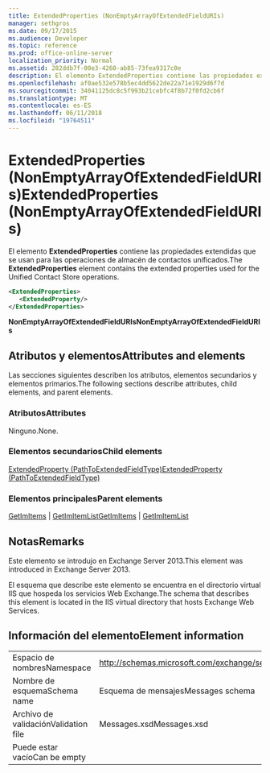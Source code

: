 ```yaml
---
title: ExtendedProperties (NonEmptyArrayOfExtendedFieldURIs)
manager: sethgros
ms.date: 09/17/2015
ms.audience: Developer
ms.topic: reference
ms.prod: office-online-server
localization_priority: Normal
ms.assetid: 282ddb7f-00e3-4260-ab85-73fea9317c0e
description: El elemento ExtendedProperties contiene las propiedades extendidas que se usan para las operaciones de almacén de contactos unificados.
ms.openlocfilehash: af0ae532e578b5ec4dd5622de22a71e1929d6f7d
ms.sourcegitcommit: 34041125dc8c5f993b21cebfc4f8b72f0fd2cb6f
ms.translationtype: MT
ms.contentlocale: es-ES
ms.lasthandoff: 06/11/2018
ms.locfileid: "19764511"
---
```

# <a name="extendedproperties-nonemptyarrayofextendedfielduris"></a><span data-ttu-id="9b40a-103">ExtendedProperties (NonEmptyArrayOfExtendedFieldURIs)</span><span class="sxs-lookup"><span data-stu-id="9b40a-103">ExtendedProperties (NonEmptyArrayOfExtendedFieldURIs)</span></span>

<span data-ttu-id="9b40a-104">El elemento **ExtendedProperties** contiene las propiedades extendidas que se usan para las operaciones de almacén de contactos unificados.</span><span class="sxs-lookup"><span data-stu-id="9b40a-104">The **ExtendedProperties** element contains the extended properties used for the Unified Contact Store operations.</span></span> 
  
```XML
<ExtendedProperties>
   <ExtendedProperty/>
</ExtendedProperties>
```

 <span data-ttu-id="9b40a-105">**NonEmptyArrayOfExtendedFieldURIs**</span><span class="sxs-lookup"><span data-stu-id="9b40a-105">**NonEmptyArrayOfExtendedFieldURIs**</span></span>
## <a name="attributes-and-elements"></a><span data-ttu-id="9b40a-106">Atributos y elementos</span><span class="sxs-lookup"><span data-stu-id="9b40a-106">Attributes and elements</span></span>

<span data-ttu-id="9b40a-107">Las secciones siguientes describen los atributos, elementos secundarios y elementos primarios.</span><span class="sxs-lookup"><span data-stu-id="9b40a-107">The following sections describe attributes, child elements, and parent elements.</span></span>
  
### <a name="attributes"></a><span data-ttu-id="9b40a-108">Atributos</span><span class="sxs-lookup"><span data-stu-id="9b40a-108">Attributes</span></span>

<span data-ttu-id="9b40a-109">Ninguno.</span><span class="sxs-lookup"><span data-stu-id="9b40a-109">None.</span></span>
  
### <a name="child-elements"></a><span data-ttu-id="9b40a-110">Elementos secundarios</span><span class="sxs-lookup"><span data-stu-id="9b40a-110">Child elements</span></span>

[<span data-ttu-id="9b40a-111">ExtendedProperty (PathToExtendedFieldType)</span><span class="sxs-lookup"><span data-stu-id="9b40a-111">ExtendedProperty (PathToExtendedFieldType)</span></span>](extendedproperty-pathtoextendedfieldtype.md)
  
### <a name="parent-elements"></a><span data-ttu-id="9b40a-112">Elementos principales</span><span class="sxs-lookup"><span data-stu-id="9b40a-112">Parent elements</span></span>

<span data-ttu-id="9b40a-113">[GetImItems](getimitems.md) | [GetImItemList](getimitemlist.md)</span><span class="sxs-lookup"><span data-stu-id="9b40a-113">[GetImItems](getimitems.md) | [GetImItemList](getimitemlist.md)</span></span>
  
## <a name="remarks"></a><span data-ttu-id="9b40a-114">Notas</span><span class="sxs-lookup"><span data-stu-id="9b40a-114">Remarks</span></span>

<span data-ttu-id="9b40a-115">Este elemento se introdujo en Exchange Server 2013.</span><span class="sxs-lookup"><span data-stu-id="9b40a-115">This element was introduced in Exchange Server 2013.</span></span>
  
<span data-ttu-id="9b40a-116">El esquema que describe este elemento se encuentra en el directorio virtual IIS que hospeda los servicios Web Exchange.</span><span class="sxs-lookup"><span data-stu-id="9b40a-116">The schema that describes this element is located in the IIS virtual directory that hosts Exchange Web Services.</span></span>
  
## <a name="element-information"></a><span data-ttu-id="9b40a-117">Información del elemento</span><span class="sxs-lookup"><span data-stu-id="9b40a-117">Element information</span></span>

|||
|:-----|:-----|
|<span data-ttu-id="9b40a-118">Espacio de nombres</span><span class="sxs-lookup"><span data-stu-id="9b40a-118">Namespace</span></span>  <br/> |http://schemas.microsoft.com/exchange/services/2006/messages  <br/> |
|<span data-ttu-id="9b40a-119">Nombre de esquema</span><span class="sxs-lookup"><span data-stu-id="9b40a-119">Schema name</span></span>  <br/> |<span data-ttu-id="9b40a-120">Esquema de mensajes</span><span class="sxs-lookup"><span data-stu-id="9b40a-120">Messages schema</span></span>  <br/> |
|<span data-ttu-id="9b40a-121">Archivo de validación</span><span class="sxs-lookup"><span data-stu-id="9b40a-121">Validation file</span></span>  <br/> |<span data-ttu-id="9b40a-122">Messages.xsd</span><span class="sxs-lookup"><span data-stu-id="9b40a-122">Messages.xsd</span></span>  <br/> |
|<span data-ttu-id="9b40a-123">Puede estar vacío</span><span class="sxs-lookup"><span data-stu-id="9b40a-123">Can be empty</span></span>  <br/> ||
   

